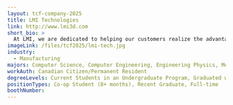 ```yaml
---
layout: tcf-company-2025
title: LMI Technologies
link: http://www.lmi3d.com
short_bio: >
  At LMI, we are dedicated to helping our customers realize the advantages of the most innovative 3D vision technologies. Our high-performance, easily implemented, and cost-effective solutions are trusted throughout the world in even the most unforgiving applications. Our unique solutions not only enhance profitability and minimize time-to-market, they also help our customers stay ahead of their competition.
imageLink: /files/tcf2025/lmi-tech.jpg
industry:
  - Manufacturing
majors: Computer Science, Computer Engineering, Engineering Physics, Mechanical Engineering
workAuth: Canadian Citizen/Permanent Resident
degreeLevels: Current Students in an Undergraduate Program, Graduated with an Undergraduate Degree
positionTypes: Co-op Student (8+ months), Recent Graduate, Full-time
boothNumber:
---
```

